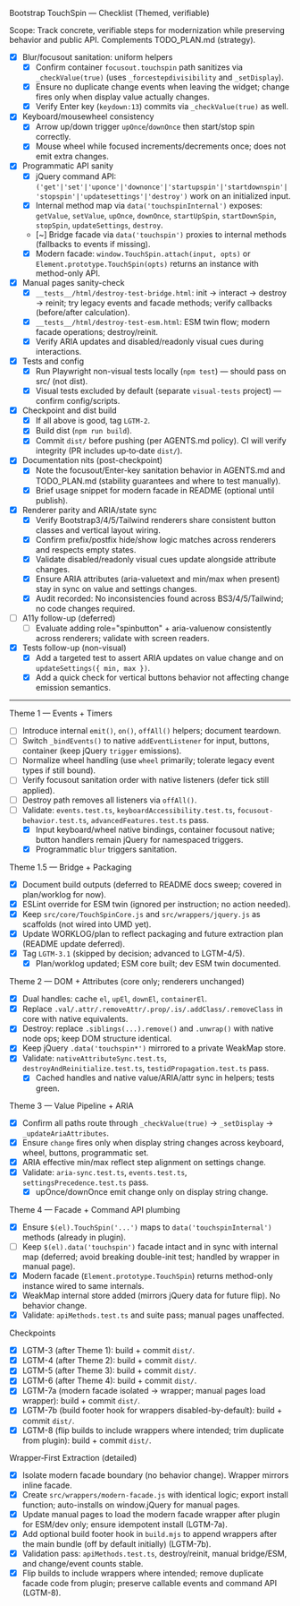 Bootstrap TouchSpin — Checklist (Themed, verifiable)

Scope: Track concrete, verifiable steps for modernization while preserving behavior and public API. Complements TODO_PLAN.md (strategy).

- [x] Blur/focusout sanitation: uniform helpers
  - [x] Confirm container `focusout.touchspin` path sanitizes via `_checkValue(true)` (uses `_forcestepdivisibility` and `_setDisplay`).
  - [x] Ensure no duplicate change events when leaving the widget; change fires only when display value actually changes.
  - [x] Verify Enter key (`keydown:13`) commits via `_checkValue(true)` as well.

- [x] Keyboard/mousewheel consistency
  - [x] Arrow up/down trigger `upOnce`/`downOnce` then start/stop spin correctly.
  - [x] Mouse wheel while focused increments/decrements once; does not emit extra changes.

- [x] Programmatic API sanity
  - [x] jQuery command API: `('get'|'set'|'uponce'|'downonce'|'startupspin'|'startdownspin'|'stopspin'|'updatesettings'|'destroy')` work on an initialized input.
  - [x] Internal method map via `data('touchspinInternal')` exposes: `getValue`, `setValue`, `upOnce`, `downOnce`, `startUpSpin`, `startDownSpin`, `stopSpin`, `updateSettings`, `destroy`.
  - [~] Bridge facade via `data('touchspin')` proxies to internal methods (fallbacks to events if missing).
  - [x] Modern facade: `window.TouchSpin.attach(input, opts)` or `Element.prototype.TouchSpin(opts)` returns an instance with method-only API.

- [x] Manual pages sanity-check
  - [x] `__tests__/html/destroy-test-bridge.html`: init → interact → destroy → reinit; try legacy events and facade methods; verify callbacks (before/after calculation).
  - [x] `__tests__/html/destroy-test-esm.html`: ESM twin flow; modern facade operations; destroy/reinit.
  - [x] Verify ARIA updates and disabled/readonly visual cues during interactions.

- [x] Tests and config
  - [x] Run Playwright non-visual tests locally (`npm test`) — should pass on src/ (not dist).
  - [x] Visual tests excluded by default (separate `visual-tests` project) — confirm config/scripts.

- [x] Checkpoint and dist build
  - [x] If all above is good, tag `LGTM-2`.
  - [x] Build dist (`npm run build`).
  - [x] Commit `dist/` before pushing (per AGENTS.md policy). CI will verify integrity (PR includes up‑to‑date `dist/`).

- [x] Documentation nits (post-checkpoint)
  - [x] Note the focusout/Enter-key sanitation behavior in AGENTS.md and TODO_PLAN.md (stability guarantees and where to test manually).
  - [x] Brief usage snippet for modern facade in README (optional until publish).

- [x] Renderer parity and ARIA/state sync
  - [x] Verify Bootstrap3/4/5/Tailwind renderers share consistent button classes and vertical layout wiring.
  - [x] Confirm prefix/postfix hide/show logic matches across renderers and respects empty states.
  - [x] Validate disabled/readonly visual cues update alongside attribute changes.
  - [x] Ensure ARIA attributes (aria-valuetext and min/max when present) stay in sync on value and settings changes.
  - [x] Audit recorded: No inconsistencies found across BS3/4/5/Tailwind; no code changes required.

- [ ] A11y follow-up (deferred)
  - [ ] Evaluate adding role="spinbutton" + aria-valuenow consistently across renderers; validate with screen readers.

- [x] Tests follow-up (non-visual)
  - [x] Add a targeted test to assert ARIA updates on value change and on `updateSettings({ min, max })`.
  - [x] Add a quick check for vertical buttons behavior not affecting change emission semantics.

---

Theme 1 — Events + Timers
- [ ] Introduce internal `emit()`, `on()`, `offAll()` helpers; document teardown.
- [ ] Switch `_bindEvents()` to native `addEventListener` for input, buttons, container (keep jQuery `trigger` emissions).
- [ ] Normalize wheel handling (use `wheel` primarily; tolerate legacy event types if still bound).
- [ ] Verify focusout sanitation order with native listeners (defer tick still applied).
- [ ] Destroy path removes all listeners via `offAll()`.
- [ ] Validate: `events.test.ts`, `keyboardAccessibility.test.ts`, `focusout-behavior.test.ts`, `advancedFeatures.test.ts` pass.
  - [x] Input keyboard/wheel native bindings, container focusout native; button handlers remain jQuery for namespaced triggers.
  - [x] Programmatic `blur` triggers sanitation.

Theme 1.5 — Bridge + Packaging
- [x] Document build outputs (deferred to README docs sweep; covered in plan/worklog for now).
- [x] ESLint override for ESM twin (ignored per instruction; no action needed).
- [x] Keep `src/core/TouchSpinCore.js` and `src/wrappers/jquery.js` as scaffolds (not wired into UMD yet).
- [x] Update WORKLOG/plan to reflect packaging and future extraction plan (README update deferred).
- [x] Tag `LGTM-3.1` (skipped by decision; advanced to LGTM-4/5).
  - [x] Plan/worklog updated; ESM core built; dev ESM twin documented.

Theme 2 — DOM + Attributes (core only; renderers unchanged)
- [x] Dual handles: cache `el`, `upEl`, `downEl`, `containerEl`.
- [x] Replace `.val/.attr/.removeAttr/.prop/.is/.addClass/.removeClass` in core with native equivalents.
- [x] Destroy: replace `.siblings(...).remove()` and `.unwrap()` with native node ops; keep DOM structure identical.
- [x] Keep jQuery `.data('touchspin*')` mirrored to a private WeakMap store.
- [x] Validate: `nativeAttributeSync.test.ts`, `destroyAndReinitialize.test.ts`, `testidPropagation.test.ts` pass.
  - [x] Cached handles and native value/ARIA/attr sync in helpers; tests green.

Theme 3 — Value Pipeline + ARIA
- [x] Confirm all paths route through `_checkValue(true)` → `_setDisplay` → `_updateAriaAttributes`.
- [x] Ensure `change` fires only when display string changes across keyboard, wheel, buttons, programmatic set.
- [x] ARIA effective min/max reflect step alignment on settings change.
- [x] Validate: `aria-sync.test.ts`, `events.test.ts`, `settingsPrecedence.test.ts` pass.
  - [x] upOnce/downOnce emit change only on display string change.

Theme 4 — Facade + Command API plumbing
- [x] Ensure `$(el).TouchSpin('...')` maps to `data('touchspinInternal')` methods (already in plugin).
- [ ] Keep `$(el).data('touchspin')` facade intact and in sync with internal map (deferred; avoid breaking double-init test; handled by wrapper in manual page).
- [x] Modern facade (`Element.prototype.TouchSpin`) returns method-only instance wired to same internals.
- [x] WeakMap internal store added (mirrors jQuery data for future flip). No behavior change.
- [x] Validate: `apiMethods.test.ts` and suite pass; manual pages unaffected.

Checkpoints
- [x] LGTM-3 (after Theme 1): build + commit `dist/`.
- [x] LGTM-4 (after Theme 2): build + commit `dist/`.
- [x] LGTM-5 (after Theme 3): build + commit `dist/`.
- [x] LGTM-6 (after Theme 4): build + commit `dist/`.
 - [x] LGTM-7a (modern facade isolated → wrapper; manual pages load wrapper): build + commit `dist/`.
 - [x] LGTM-7b (build footer hook for wrappers disabled-by-default): build + commit `dist/`.
 - [x] LGTM-8 (flip builds to include wrappers where intended; trim duplicate from plugin): build + commit `dist/`.

Wrapper‑First Extraction (detailed)
- [x] Isolate modern facade boundary (no behavior change). Wrapper mirrors inline facade.
- [x] Create `src/wrappers/modern-facade.js` with identical logic; export install function; auto-installs on window.jQuery for manual pages.
- [x] Update manual pages to load the modern facade wrapper after plugin for ESM/dev only; ensure idempotent install (LGTM-7a).
- [x] Add optional build footer hook in `build.mjs` to append wrappers after the main bundle (off by default initially) (LGTM-7b).
- [x] Validation pass: `apiMethods.test.ts`, destroy/reinit, manual bridge/ESM, and change/event counts stable.
- [x] Flip builds to include wrappers where intended; remove duplicate facade code from plugin; preserve callable events and command API (LGTM-8).
